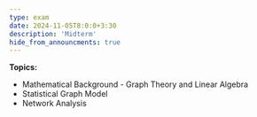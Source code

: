 ```yaml
---
type: exam
date: 2024-11-05T8:0:0+3:30
description: 'Midterm'
hide_from_announcments: true
---
```

**Topics:**
- Mathematical Background - Graph Theory and Linear Algebra
- Statistical Graph Model 
- Network Analysis
